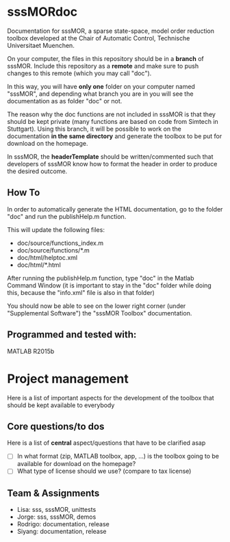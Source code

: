 # sssMORdoc
Documentation for sssMOR, a sparse state-space, model order reduction toolbox developed at the Chair of Automatic Control, Technische Universitaet Muenchen.

On your computer, the files in this repository should be in a **branch** of sssMOR. Include this repository as a **remote** and make sure to push changes to this remote (which you may call "doc").

In this way, you will have **only one** folder on your computer named "sssMOR", and depending what branch you are in you will see the documentation as as folder "doc" or not.

The reason why the doc functions are not included in sssMOR is that they should be kept private (many functions are based on code from Simtech in Stuttgart). Using this branch, it will be possible to work on the documentation **in the same directory** and generate the toolbox to be put for download on the homepage.

In sssMOR, the **headerTemplate** should be written/commented such that developers of sssMOR know how to format the header in order to produce the desired outcome.

## How To
In order to automatically generate the HTML documentation, go to the folder "doc" and run the publishHelp.m function.

This will update the following files: 
- doc/source/functions_index.m
- doc/source/functions/*.m
- doc/html/helptoc.xml
- doc/html/*.html

After running the publishHelp.m function, type "doc" in the Matlab Command Window (it is important to stay in the "doc" folder while doing this, because the "info.xml" file is also in that folder)

You should now be able to see on the lower right corner (under "Supplemental Software") the "sssMOR Toolbox" documentation.


## Programmed and tested with:
MATLAB R2015b

# Project management
Here is a list of important aspects for the development of the toolbox that should be kept available to everybody

## Core questions/to dos
Here is a list of **central** aspect/questions that have to be clarified asap
- [ ] In what format (zip, MATLAB toolbox, app, ...) is the toolbox going to be available for download on the homepage?
- [ ] What type of license should we use? (compare to tax license)

## Team & Assignments

- Lisa:     sss, sssMOR, unittests
- Jorge:    sss, sssMOR, demos
- Rodrigo:  documentation, release
- Siyang:   documentation, release